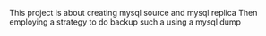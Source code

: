 This project is about creating mysql source and mysql replica
Then employing a strategy to do backup such a using a mysql dump
